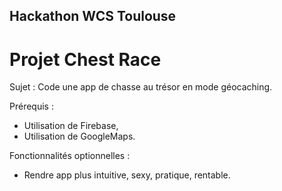 ## Hackathon WCS Toulouse

# Projet Chest Race

Sujet : Code une app de chasse au trésor en mode géocaching.

Prérequis :

- Utilisation de Firebase,
- Utilisation de GoogleMaps.

Fonctionnalités optionnelles :

- Rendre app plus intuitive, sexy, pratique, rentable.
